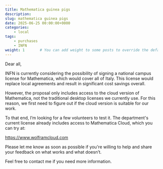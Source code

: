 ```yaml
---
title: Mathematica guinea pigs
description: 
slug: mathematica guinea pigs
date: 2025-06-25 00:00:00+0000
categories:
    - local
tags:
    - purchases
    - INFN
weight: 1       # You can add weight to some posts to override the default sorting (date descending)
---
```

Dear all,

INFN is currently considering the possibility of signing a national campus license for Mathematica, which would cover all of Italy. This license would replace local agreements and result in significant cost savings overall.

However, the proposal only includes access to the cloud version of Mathematica, not the traditional desktop licenses we currently use. For this reason, we first need to figure out if the cloud version is suitable for our work.

To that end, I’m looking for a few volunteers to test it. The department's current license already includes access to Mathematica Cloud, which you can try at:

https://www.wolframcloud.com

Please let me know as soon as possible if you're willing to help and share your feedback on what works and what doesn’t.

Feel free to contact me if you need more information.
